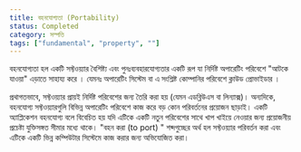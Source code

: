 ```yaml
---
title: বহনযোগ্যতা (Portability) 
status: Completed
category: সম্পত্তি 
tags: ["fundamental", "property", ""]
---
```


বহনযোগ্যতা হল একটি সফ্টওয়্যার বৈশিষ্ট্য এবং পুনঃব্যবহারযোগ্যতার একটি রূপ যা নির্দিষ্ট অপারেটিং পরিবেশে "আটকে যাওয়া" এড়াতে সাহায্য করে ।
যেমনঃ অপারেটিং সিস্টেম বা এ সংশ্লিষ্ট কোম্পানির পরিবেশে ক্লাউড প্রোভাইডার ।

প্রথাগতভাবে, সফ্টওয়্যার প্রায়ই নির্দিষ্ট পরিবেশের জন্য তৈরি করা হয় (যেমন এডব্লিউএস বা লিন্যাক্স)।
অন্যদিকে, বহনযোগ্য সফ্টওয়্যারগুলি বিভিন্ন অপারেটিং পরিবেশে কাজ করে বড় কোন পরিবর্তনের  প্রয়োজন ছাড়াই।
একটি অ্যাপ্লিকেশন বহনযোগ্য বলে বিবেচিত হয় যদি এটিকে একটি নতুন পরিবেশের সাথে খাপ খাইয়ে নেওয়ার জন্য প্রয়োজনীয় প্রচেষ্টা যুক্তিসঙ্গত সীমার মধ্যে থাকে।
"বহন করা (to port) " শব্দগুচ্ছের অর্থ হল সফ্টওয়্যার পরিবর্তন করা এবং এটিকে একটি ভিন্ন কম্পিউটার সিস্টেমে কাজ করার জন্য অভিযোজিত করা।
